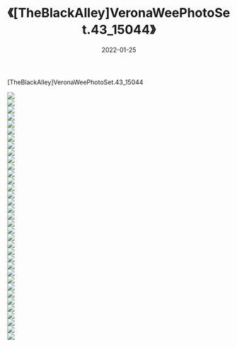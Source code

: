 ﻿---
layout: post
title:  《[TheBlackAlley]VeronaWeePhotoSet.43_15044》
date:   2022-01-25
img: http://imgx.orgx.ga/漏D/2022/[TheBlackAlley]VeronaWeePhotoSet.43_15044/000.jpg
categories: [美女, 清纯, 唯美]
---

[TheBlackAlley]VeronaWeePhotoSet.43_15044

  ![](http://imgx.orgx.ga/漏D/2022/[TheBlackAlley]VeronaWeePhotoSet.43_15044/001.jpg) <br> ![](http://imgx.orgx.ga/漏D/2022/[TheBlackAlley]VeronaWeePhotoSet.43_15044/002.jpg) <br> ![](http://imgx.orgx.ga/漏D/2022/[TheBlackAlley]VeronaWeePhotoSet.43_15044/003.jpg) <br> ![](http://imgx.orgx.ga/漏D/2022/[TheBlackAlley]VeronaWeePhotoSet.43_15044/004.jpg) <br> ![](http://imgx.orgx.ga/漏D/2022/[TheBlackAlley]VeronaWeePhotoSet.43_15044/005.jpg) <br> ![](http://imgx.orgx.ga/漏D/2022/[TheBlackAlley]VeronaWeePhotoSet.43_15044/006.jpg) <br> ![](http://imgx.orgx.ga/漏D/2022/[TheBlackAlley]VeronaWeePhotoSet.43_15044/007.jpg) <br> ![](http://imgx.orgx.ga/漏D/2022/[TheBlackAlley]VeronaWeePhotoSet.43_15044/008.jpg) <br> ![](http://imgx.orgx.ga/漏D/2022/[TheBlackAlley]VeronaWeePhotoSet.43_15044/009.jpg) <br> ![](http://imgx.orgx.ga/漏D/2022/[TheBlackAlley]VeronaWeePhotoSet.43_15044/010.jpg) <br> ![](http://imgx.orgx.ga/漏D/2022/[TheBlackAlley]VeronaWeePhotoSet.43_15044/011.jpg) <br> ![](http://imgx.orgx.ga/漏D/2022/[TheBlackAlley]VeronaWeePhotoSet.43_15044/012.jpg) <br> ![](http://imgx.orgx.ga/漏D/2022/[TheBlackAlley]VeronaWeePhotoSet.43_15044/013.jpg) <br> ![](http://imgx.orgx.ga/漏D/2022/[TheBlackAlley]VeronaWeePhotoSet.43_15044/014.jpg) <br> ![](http://imgx.orgx.ga/漏D/2022/[TheBlackAlley]VeronaWeePhotoSet.43_15044/015.jpg) <br> ![](http://imgx.orgx.ga/漏D/2022/[TheBlackAlley]VeronaWeePhotoSet.43_15044/016.jpg) <br> ![](http://imgx.orgx.ga/漏D/2022/[TheBlackAlley]VeronaWeePhotoSet.43_15044/017.jpg) <br> ![](http://imgx.orgx.ga/漏D/2022/[TheBlackAlley]VeronaWeePhotoSet.43_15044/018.jpg) <br> ![](http://imgx.orgx.ga/漏D/2022/[TheBlackAlley]VeronaWeePhotoSet.43_15044/019.jpg) <br> ![](http://imgx.orgx.ga/漏D/2022/[TheBlackAlley]VeronaWeePhotoSet.43_15044/020.jpg) <br> ![](http://imgx.orgx.ga/漏D/2022/[TheBlackAlley]VeronaWeePhotoSet.43_15044/021.jpg) <br> ![](http://imgx.orgx.ga/漏D/2022/[TheBlackAlley]VeronaWeePhotoSet.43_15044/022.jpg) <br> ![](http://imgx.orgx.ga/漏D/2022/[TheBlackAlley]VeronaWeePhotoSet.43_15044/023.jpg) <br> ![](http://imgx.orgx.ga/漏D/2022/[TheBlackAlley]VeronaWeePhotoSet.43_15044/024.jpg) <br> ![](http://imgx.orgx.ga/漏D/2022/[TheBlackAlley]VeronaWeePhotoSet.43_15044/025.jpg) <br> ![](http://imgx.orgx.ga/漏D/2022/[TheBlackAlley]VeronaWeePhotoSet.43_15044/026.jpg) <br> ![](http://imgx.orgx.ga/漏D/2022/[TheBlackAlley]VeronaWeePhotoSet.43_15044/027.jpg) <br> ![](http://imgx.orgx.ga/漏D/2022/[TheBlackAlley]VeronaWeePhotoSet.43_15044/028.jpg) <br> ![](http://imgx.orgx.ga/漏D/2022/[TheBlackAlley]VeronaWeePhotoSet.43_15044/029.jpg) <br> ![](http://imgx.orgx.ga/漏D/2022/[TheBlackAlley]VeronaWeePhotoSet.43_15044/030.jpg) <br> ![](http://imgx.orgx.ga/漏D/2022/[TheBlackAlley]VeronaWeePhotoSet.43_15044/031.jpg) <br> ![](http://imgx.orgx.ga/漏D/2022/[TheBlackAlley]VeronaWeePhotoSet.43_15044/032.jpg) <br> ![](http://imgx.orgx.ga/漏D/2022/[TheBlackAlley]VeronaWeePhotoSet.43_15044/033.jpg) <br> ![](http://imgx.orgx.ga/漏D/2022/[TheBlackAlley]VeronaWeePhotoSet.43_15044/034.jpg) <br> ![](http://imgx.orgx.ga/漏D/2022/[TheBlackAlley]VeronaWeePhotoSet.43_15044/035.jpg) <br>
